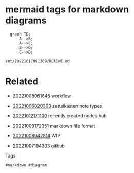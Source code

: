 # mermaid tags for markdown diagrams

```mermaid
  graph TD;
      A-->B;
      A-->C;
      B-->D;
      C-->D;
```

` zet/20221017091309/README.md `

# Related

- [20221008061845](/zet/20221008061845/README.md) workflow

- [20221006020303](/zet/20221006020303/README.md) zettelkasten note types

- [20221012171100](/zet/20221012171100/README.md) recently created nodes hub
- [20221009172351](/zet/20221009172351/README.md) markdown file format
- [20221008042814](/zet/20221008042814/README.md) WIP
- [20221007194303](/zet/20221007194303/README.md) github

Tags:

    #markdown #diagram
